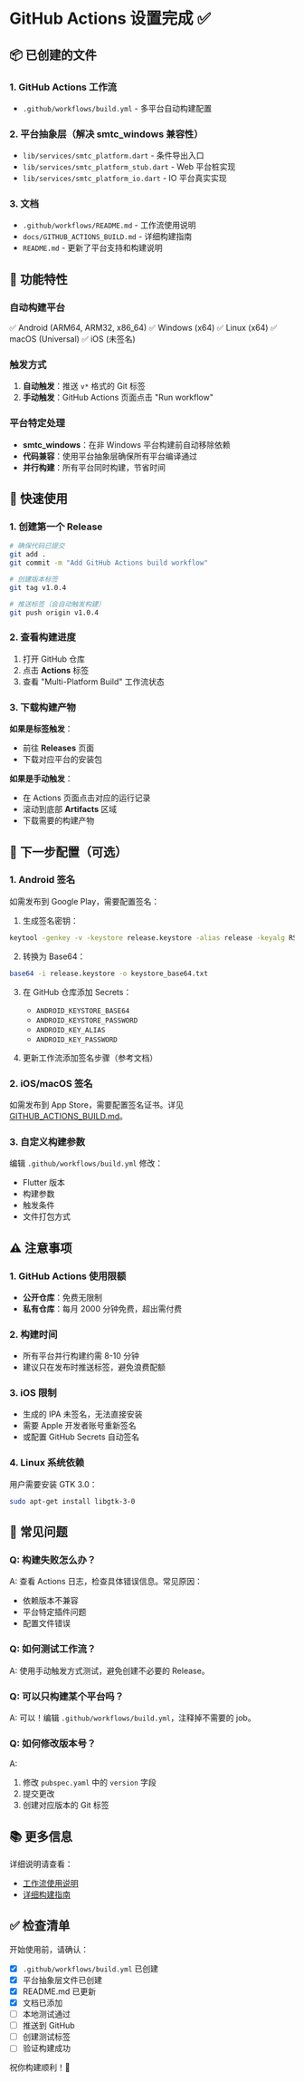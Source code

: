 # GitHub Actions 设置完成 ✅

## 📦 已创建的文件

### 1. GitHub Actions 工作流
- `.github/workflows/build.yml` - 多平台自动构建配置

### 2. 平台抽象层（解决 smtc_windows 兼容性）
- `lib/services/smtc_platform.dart` - 条件导出入口
- `lib/services/smtc_platform_stub.dart` - Web 平台桩实现
- `lib/services/smtc_platform_io.dart` - IO 平台真实实现

### 3. 文档
- `.github/workflows/README.md` - 工作流使用说明
- `docs/GITHUB_ACTIONS_BUILD.md` - 详细构建指南
- `README.md` - 更新了平台支持和构建说明

## 🎯 功能特性

### 自动构建平台
✅ Android (ARM64, ARM32, x86_64)
✅ Windows (x64)
✅ Linux (x64)
✅ macOS (Universal)
✅ iOS (未签名)

### 触发方式
1. **自动触发**：推送 `v*` 格式的 Git 标签
2. **手动触发**：GitHub Actions 页面点击 "Run workflow"

### 平台特定处理
- **smtc_windows**：在非 Windows 平台构建前自动移除依赖
- **代码兼容**：使用平台抽象层确保所有平台编译通过
- **并行构建**：所有平台同时构建，节省时间

## 🚀 快速使用

### 1. 创建第一个 Release

```bash
# 确保代码已提交
git add .
git commit -m "Add GitHub Actions build workflow"

# 创建版本标签
git tag v1.0.4

# 推送标签（会自动触发构建）
git push origin v1.0.4
```

### 2. 查看构建进度

1. 打开 GitHub 仓库
2. 点击 **Actions** 标签
3. 查看 "Multi-Platform Build" 工作流状态

### 3. 下载构建产物

**如果是标签触发**：
- 前往 **Releases** 页面
- 下载对应平台的安装包

**如果是手动触发**：
- 在 Actions 页面点击对应的运行记录
- 滚动到底部 **Artifacts** 区域
- 下载需要的构建产物

## 🔧 下一步配置（可选）

### 1. Android 签名

如需发布到 Google Play，需要配置签名：

1. 生成签名密钥：
```bash
keytool -genkey -v -keystore release.keystore -alias release -keyalg RSA -keysize 2048 -validity 10000
```

2. 转换为 Base64：
```bash
base64 -i release.keystore -o keystore_base64.txt
```

3. 在 GitHub 仓库添加 Secrets：
   - `ANDROID_KEYSTORE_BASE64`
   - `ANDROID_KEYSTORE_PASSWORD`
   - `ANDROID_KEY_ALIAS`
   - `ANDROID_KEY_PASSWORD`

4. 更新工作流添加签名步骤（参考文档）

### 2. iOS/macOS 签名

如需发布到 App Store，需要配置签名证书。详见 [GITHUB_ACTIONS_BUILD.md](../../docs/GITHUB_ACTIONS_BUILD.md#安全性)。

### 3. 自定义构建参数

编辑 `.github/workflows/build.yml` 修改：
- Flutter 版本
- 构建参数
- 触发条件
- 文件打包方式

## ⚠️ 注意事项

### 1. GitHub Actions 使用限额
- **公开仓库**：免费无限制
- **私有仓库**：每月 2000 分钟免费，超出需付费

### 2. 构建时间
- 所有平台并行构建约需 8-10 分钟
- 建议只在发布时推送标签，避免浪费配额

### 3. iOS 限制
- 生成的 IPA 未签名，无法直接安装
- 需要 Apple 开发者账号重新签名
- 或配置 GitHub Secrets 自动签名

### 4. Linux 系统依赖
用户需要安装 GTK 3.0：
```bash
sudo apt-get install libgtk-3-0
```

## 🐛 常见问题

### Q: 构建失败怎么办？
A: 查看 Actions 日志，检查具体错误信息。常见原因：
- 依赖版本不兼容
- 平台特定插件问题
- 配置文件错误

### Q: 如何测试工作流？
A: 使用手动触发方式测试，避免创建不必要的 Release。

### Q: 可以只构建某个平台吗？
A: 可以！编辑 `.github/workflows/build.yml`，注释掉不需要的 job。

### Q: 如何修改版本号？
A: 
1. 修改 `pubspec.yaml` 中的 `version` 字段
2. 提交更改
3. 创建对应版本的 Git 标签

## 📚 更多信息

详细说明请查看：
- [工作流使用说明](.github/workflows/README.md)
- [详细构建指南](../../docs/GITHUB_ACTIONS_BUILD.md)

## ✅ 检查清单

开始使用前，请确认：

- [x] `.github/workflows/build.yml` 已创建
- [x] 平台抽象层文件已创建
- [x] README.md 已更新
- [x] 文档已添加
- [ ] 本地测试通过
- [ ] 推送到 GitHub
- [ ] 创建测试标签
- [ ] 验证构建成功

祝你构建顺利！🎉

